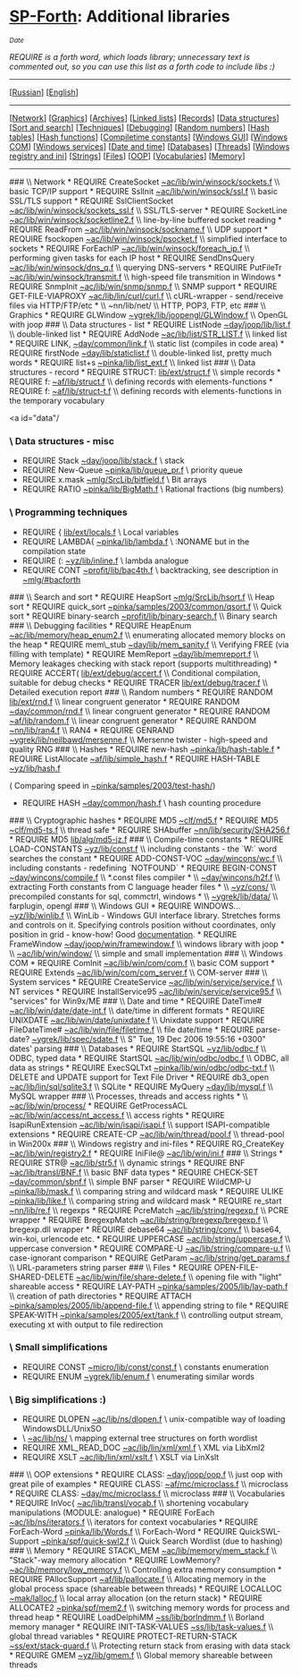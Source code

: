 [SP-Forth](readme.en.html): Additional libraries
================================================

<title>SP-Forth: additional libraries</title>

<small>$Date$</small>

<!-- Translation is in sync with devel.ru.md rev. 1.7 -->

*REQUIRE is a forth word, which loads library; unnecessary text is commented out, so you can use this list as a forth code to include libs :)*

----

[[Russian](devel.ru.html)] [[English](devel.en.html)]

----

[[Network](#net)] [[Graphics](#graph)] [[Archives](#arc)] [[Linked lists](#list)] [[Records](#record)] [[Data structures](#data)] [[Sort and search](#sort-n-search)] [[Techniques](#techniques)] [[Debugging](#debug)] [[Random numbers](#random)] [[Hash tables](#hash)] [[Hash functions](#hash-func)] [[Compiletime constants](#compiletime-const)] [[Windows GUI](#WinGUI)] [[Windows COM](#WinCOM)] [[Windows services](#services)] [[Date and time](#datetime)] [[Databases](#db)] [[Threads](#threads)] [[Windows registry and ini](#ini-registry)] [[Strings](#str)] [[Files](#files)] [[OOP](#oop)] [[Vocabularies](#vocs)] [[Memory](#mem)] 

----

<a id="net"/>
### \\ Network
* REQUIRE CreateSocket <a
href='../devel/~ac/lib/win/winsock/sockets.f'>~ac/lib/win/winsock/sockets.f</a> \\ basic TCP/IP support
* REQUIRE SslInit <a href='../devel/~ac/lib/win/winsock/ssl.f'>~ac/lib/win/winsock/ssl.f</a> \\ basic SSL/TLS support
* REQUIRE SslClientSocket <a href='../devel/~ac/lib/win/winsock/sockets_ssl.f'>~ac/lib/win/winsock/sockets_ssl.f</a> \\ SSL/TLS-server 
* REQUIRE SocketLine <a href='../devel/~ac/lib/win/winsock/socketline2.f'>~ac/lib/win/winsock/socketline2.f</a> \\ line-by-line buffered socket reading
* REQUIRE ReadFrom <a href='../devel/~ac/lib/win/winsock/sockname.f'>~ac/lib/win/winsock/sockname.f</a> \\ UDP support
* REQUIRE fsockopen <a href='../devel/~ac/lib/win/winsock/psocket.f'>~ac/lib/win/winsock/psocket.f</a> \\ simplified interface to sockets
* REQUIRE ForEachIP <a href='../devel/~ac/lib/win/winsock/foreach_ip.f'>~ac/lib/win/winsock/foreach_ip.f</a> \\ performing given tasks for each IP host
* REQUIRE SendDnsQuery <a
href='../devel/~ac/lib/win/winsock/dns_q.f'>~ac/lib/win/winsock/dns_q.f</a> \\ querying DNS-servers 
* REQUIRE PutFileTr <a href='../devel/~ac/lib/win/winsock/transmit.f'>~ac/lib/win/winsock/transmit.f</a> \\ high-speed file transmition in Windows 
* REQUIRE SnmpInit <a
href='../devel/~ac/lib/win/snmp/snmp.f'>~ac/lib/win/snmp/snmp.f</a> \\ SNMP support
* REQUIRE GET-FILE-VIAPROXY <a href='../devel/~ac/lib/lin/curl/curl.f'>~ac/lib/lin/curl/curl.f</a> \\ cURL-wrapper - send/receive files via HTTP/FTP/etc
* \\ ~nn/lib/net/ \\ HTTP, POP3, FTP, etc 

<a id="graph"/>
### \\ Graphics
* REQUIRE GLWindow <a href='../devel/~ygrek/lib/joopengl/GLWindow.f'>~ygrek/lib/joopengl/GLWindow.f</a> \\ OpenGL with joop 

<a id="list"/>
### \\ Data structures - list 
* REQUIRE ListNode <a href='../devel/~day/joop/lib/list.f'>~day/joop/lib/list.f</a> \\ double-linked list 
* REQUIRE AddNode <a href='../devel/~ac/lib/list/STR_LIST.f'>~ac/lib/list/STR_LIST.f</a> \\ linked list 
* REQUIRE LINK, <a href='../devel/~day/common/link.f'>~day/common/link.f</a> \\ static list (compiles in code area) 
* REQUIRE firstNode <a href='../devel/~day/lib/staticlist.f'>~day/lib/staticlist.f</a> \\ double-linked list, pretty much words 
* REQUIRE list+s <a href='../devel/~pinka/lib/list_ext.f'>~pinka/lib/list_ext.f</a> \\ linked list 

<a id="record"/>
### \\ Data structures - record
* REQUIRE STRUCT: <a href='../lib/ext/struct.f'>lib/ext/struct.f</a> \\ simple records 
* REQUIRE f: <a href='../devel/~af/lib/struct.f'>~af/lib/struct.f</a> \\ defining records with elements-functions 
* REQUIRE f: <a href='../devel/~af/lib/struct-t.f'>~af/lib/struct-t.f</a> \\ defining records with elements-functions in the temporary vocabulary

<a id="data"/
### \\ Data structures - misc
* REQUIRE Stack <a href='../devel/~day/joop/lib/stack.f'>~day/joop/lib/stack.f</a> \\ stack
* REQUIRE New-Queue <a href='../devel/~pinka/lib/queue_pr.f'>~pinka/lib/queue_pr.f</a> \\ priority queue
* REQUIRE x.mask <a href='../devel/~mlg/SrcLib/bitfield.f'>~mlg/SrcLib/bitfield.f</a> \\ Bit arrays
* REQUIRE RATIO <a href='../devel/~pinka/lib/BigMath.f'>~pinka/lib/BigMath.f</a> \\ Rational fractions (big numbers)

### \\ Programming techniques 
* REQUIRE { <a href='../lib/ext/locals.f'>lib/ext/locals.f</a> \\ Local variables
* REQUIRE LAMBDA{ <a href='../devel/~pinka/lib/lambda.f'>~pinka/lib/lambda.f</a> \\ :NONAME but in the compilation state
* REQUIRE (: <a href='../devel/~yz/lib/inline.f'>~yz/lib/inline.f</a> \\ lambda analogue
* REQUIRE CONT <a href='../devel/~profit/lib/bac4th.f'>~profit/lib/bac4th.f</a> \\ backtracking, see description in <a href='../devel/~mlg/index.html#bacforth'>~mlg/#bacforth</a> 

<a id="sort-n-search"/>
### \\ Search and sort
* REQUIRE HeapSort <a href='../devel/~mlg/SrcLib/hsort.f'>~mlg/SrcLib/hsort.f</a>  \\ Heap sort
* REQUIRE quick_sort <a href='../devel/~pinka/samples/2003/common/qsort.f'>~pinka/samples/2003/common/qsort.f</a> \\ Quick sort
* REQUIRE binary-search <a href='../devel/~profit/lib/binary-search.f'>~profit/lib/binary-search.f</a> \\ Binary search

<a id="debug"/>
### \\ Debugging facilities
* REQUIRE HeapEnum <a href='../devel/~ac/lib/memory/heap_enum2.f'>~ac/lib/memory/heap_enum2.f</a> \\ enumerating allocated memory blocks on the heap
* REQUIRE mem\_stub <a href='../devel/~day/lib/mem_sanity.f'>~day/lib/mem_sanity.f</a> \\ Verifying FREE (via filling with template) 
* REQUIRE MemReport <a href='../devel/~day/lib/memreport.f'>~day/lib/memreport.f</a> \\  Memory leakages checking with stack report (supports multithreading) 
* REQUIRE ACCERT( <a href='../lib/ext/debug/accert.f'>lib/ext/debug/accert.f</a> \\ Conditional compilation, suitable for debug checks
* REQUIRE TRACER <a href='../lib/ext/debug/tracer.f'>lib/ext/debug/tracer.f</a> \\ Detailed execution report

<a id="random"/>
### \\ Random numbers 
* REQUIRE RANDOM <a href='../lib/ext/rnd.f'>lib/ext/rnd.f</a> \\ linear congruent generator
* REQUIRE RANDOM <a href='../devel/~day/common/rnd.f'>~day/common/rnd.f</a> \\ linear congruent generator 
* REQUIRE RANDOM <a href='../devel/~af/lib/random.f'>~af/lib/random.f</a> \\ linear congruent generator
* REQUIRE RANDOM <a href='../devel/~nn/lib/ran4.f'>~nn/lib/ran4.f</a> \\ RAN4 
* REQUIRE GENRAND <a href='../devel/~ygrek/lib/neilbawd/mersenne.f'>~ygrek/lib/neilbawd/mersenne.f</a> \\ Mersenne twister - high-speed and quality RNG

<a id="hash"/>
### \\ Hashes
* REQUIRE new-hash <a href='../devel/~pinka/lib/hash-table.f'>~pinka/lib/hash-table.f</a> 
* REQUIRE ListAllocate <a href='../devel/~af/lib/simple_hash.f'>~af/lib/simple_hash.f</a> 
* REQUIRE HASH-TABLE <a href='../devel/~yz/lib/hash.f'>~yz/lib/hash.f</a> 

( Comparing speed in <a href='../devel/~pinka/samples/2003/test-hash/'>~pinka/samples/2003/test-hash/</a>)

* REQUIRE HASH <a href='../devel/~day/common/hash.f'>~day/common/hash.f</a> \\ hash counting procedure

<a id="hash-func"/>
### \\ Cryptographic hashes
* REQUIRE MD5 <a href='../devel/~clf/md5.f'>~clf/md5.f</a> 
* REQUIRE MD5 <a href='../devel/~clf/md5-ts.f'>~clf/md5-ts.f</a> \\ thread safe 
* REQUIRE SHAbuffer <a href='../devel/~nn/lib/security/SHA256.f'>~nn/lib/security/SHA256.f</a> 
* REQUIRE MD5 <a href='../lib/alg/md5-jz.f'>lib/alg/md5-jz.f</a> 

<a id="compiletime-const"/>
### \\ Compile-time constants
* REQUIRE LOAD-CONSTANTS <a href='../devel/~yz/lib/const.f'>~yz/lib/const.f</a> \\ including constants - the `W:` word searches the constant
* REQUIRE ADD-CONST-VOC <a href='../devel/~day/wincons/wc.f'>~day/wincons/wc.f</a> \\ including constants - redefining `NOTFOUND`
* REQUIRE BEGIN-CONST <a href='../devel/~day/wincons/compile.f'>~day/wincons/compile.f</a> \\ *.const files compiler
* \\ <a href='../devel/~day/wincons/h2f.f'>~day/wincons/h2f.f</a> \\ extracting Forth constants from C language header files
* \\ <a href='../devel/~yz/cons/'>~yz/cons/</a> \\ precompiled constants for sql, commctrl, windows 
* \\ <a href='../devel/~ygrek/lib/data/'>~ygrek/lib/data/</a> \\ farplugin, opengl 

<a id="WinGUI"/>
### \\ Windows GUI 
* REQUIRE WINDOWS... <a href='../devel/~yz/lib/winlib.f'>~yz/lib/winlib.f</a> \\ WinLib - Windows GUI interface library. Stretches forms and controls on it. Specifying controls position without coordinates, only position in grid - know-how! Good <a href='http://www.forth.org.ru/~yz/winlib.html'>documentation</a>. 
* REQUIRE FrameWindow <a href='../devel/~day/joop/win/'>~day/joop/win/framewindow.f</a> \\ windows library with joop 
* \\ <a href='../devel/~ac/lib/win/window/'>~ac/lib/win/window/</a> \\ simple and small implementation

<a id="WinCOM"/>
### \\ Windows COM 
* REQUIRE ComInit <a href='../devel/~ac/lib/win/com/com.f'>~ac/lib/win/com/com.f</a> \\ basic COM support
* REQUIRE Extends <a href='../devel/~ac/lib/win/com/com_server.f'>~ac/lib/win/com/com_server.f</a> \\ COM-server 

<a id="services"/>
### \\ System services
* REQUIRE CreateService <a href='../devel/~ac/lib/win/service/service.f'>~ac/lib/win/service/service.f</a> \\ NT services
* REQUIRE InstallService95 <a href='../devel/~ac/lib/win/service/service95.f'>~ac/lib/win/service/service95.f</a> \\ "services" for Win9x/ME 

<a id="datetime"/>
### \\ Date and time
* REQUIRE DateTime# <a href='../devel/~ac/lib/win/date/date-int.f'>~ac/lib/win/date/date-int.f</a> \\ date/time in different formats
* REQUIRE UNIXDATE <a href='../devel/~ac/lib/win/date/unixdate.f'>~ac/lib/win/date/unixdate.f</a> \\ Unixdate support
* REQUIRE FileDateTime# <a href='../devel/~ac/lib/win/file/filetime.f'>~ac/lib/win/file/filetime.f</a> \\ file date/time 
* REQUIRE parse-date? <a href='../devel/~ygrek/lib/spec/sdate.f'>~ygrek/lib/spec/sdate.f</a> \\ S" Tue, 19 Dec 2006 19:55:16 +0300" dates' parsing

<a id="db"/>
### \\ Databases
* REQUIRE StartSQL <a href='../devel/~yz/lib/odbc.f'>~yz/lib/odbc.f</a> \\ ODBC, typed data
* REQUIRE StartSQL <a href='../devel/~ac/lib/win/odbc/'>~ac/lib/win/odbc/odbc.f</a> \\ ODBC, all data as strings 
* REQUIRE ExecSQLTxt <a href='../devel/~pinka/lib/win/odbc/odbc-txt.f'>~pinka/lib/win/odbc/odbc-txt.f</a> \\ DELETE and UPDATE support for Text File Driver 
* REQUIRE db3_open <a href='../devel/~ac/lib/lin/sql/sqlite3.f'>~ac/lib/lin/sql/sqlite3.f</a> \\ SQLite 
* REQUIRE MyQuery <a href='../devel/~day/lib/mysql.f'>~day/lib/mysql.f</a> \\ MySQL wrapper 

<a id="threads"/>
### \\ Processes, threads and access rights
* \\ <a href='../devel/~ac/lib/win/process/'>~ac/lib/win/process/</a> 
* REQUIRE GetProcessACL <a href='../devel/~ac/lib/win/access/nt_access.f'>~ac/lib/win/access/nt_access.f</a> \\ access rights
* REQUIRE IsapiRunExtension <a href='../devel/~ac/lib/win/isapi/isapi.f'>~ac/lib/win/isapi/isapi.f</a> \\ support ISAPI-compatible extensions
* REQUIRE CREATE-CP <a href='../devel/~ac/lib/win/thread/pool.f'>~ac/lib/win/thread/pool.f</a> \\ thread-pool in Win200x 

<a id="ini-registry"/>
### \\ Windows registry and ini-files 
* REQUIRE RG_CreateKey <a href='../devel/~ac/lib/win/registry2.f'>~ac/lib/win/registry2.f</a> 
* REQUIRE IniFile@ <a href='../devel/~ac/lib/win/ini.f'>~ac/lib/win/ini.f</a> 

<a id="str"/>
### \\ Strings
* REQUIRE STR@ <a href='../devel/~ac/lib/str5.f'>~ac/lib/str5.f</a> \\ dynamic strings
* REQUIRE BNF <a href='../devel/~ac/lib/transl/BNF.f'>~ac/lib/transl/BNF.f</a> \\ basic BNF data types
* REQUIRE CHECK-SET <a href='../devel/~day/common/sbnf.f'>~day/common/sbnf.f</a> \\ simple BNF parser
* REQUIRE WildCMP-U <a href='../devel/~pinka/lib/mask.f'>~pinka/lib/mask.f</a> \\ comparing string and wildcard mask
* REQUIRE ULIKE <a href='../devel/~pinka/lib/like.f'>~pinka/lib/like.f</a> \\ comparing string and wildcard mask
* REQUIRE re_start <a href='../devel/~nn/lib/re.f'>~nn/lib/re.f</a> \\ regexps 
* REQUIRE PcreMatch <a href='../devel/~ac/lib/string/regexp.f'>~ac/lib/string/regexp.f</a> \\ PCRE wrapper 
* REQUIRE BregexpMatch <a href='../devel/~ac/lib/string/bregexp/bregexp.f'>~ac/lib/string/bregexp/bregexp.f</a> \\ bregexp.dll wrapper 
* REQUIRE debase64 <a href='../devel/~ac/lib/string/conv.f'>~ac/lib/string/conv.f</a> \\ base64, win-koi, urlencode etc. 
* REQUIRE UPPERCASE <a href='../devel/~ac/lib/string/uppercase.f'>~ac/lib/string/uppercase.f</a> \\ uppercase conversion
* REQUIRE COMPARE-U <a href='../devel/~ac/lib/string/compare-u.f'>~ac/lib/string/compare-u.f</a> \\ case-ignorant comparison
* REQUIRE GetParam <a href='../devel/~ac/lib/string/get_params.f'>~ac/lib/string/get_params.f</a> \\ URL-parameters string parser

<a id="files"/>
### \\ Files
* REQUIRE OPEN-FILE-SHARED-DELETE <a href='../devel/~ac/lib/win/file/share-delete.f'>~ac/lib/win/file/share-delete.f</a> \\ opening file with "light" shareable access
* REQUIRE LAY-PATH <a href='../devel/~pinka/samples/2005/lib/lay-path.f'>~pinka/samples/2005/lib/lay-path.f</a> \\ creation of path directories
* REQUIRE ATTACH <a href='../devel/~pinka/samples/2005/lib/append-file.f'>~pinka/samples/2005/lib/append-file.f</a> \\ appending string to file
* REQUIRE SPEAK-WITH <a href='../devel/~pinka/samples/2005/ext/tank.f'>~pinka/samples/2005/ext/tank.f</a> \\ controlling output stream, executing xt with output to file redirection 

### \\ Small simplifications
* REQUIRE CONST <a href='../devel/~micro/lib/const/const.f'>~micro/lib/const/const.f</a> \\ constants enumeration
* REQUIRE ENUM <a href='../devel/~ygrek/lib/enum.f'>~ygrek/lib/enum.f</a> \\ enumerating similar words

### \\ Big simplifications :) 
* REQUIRE DLOPEN <a href='../devel/~ac/lib/ns/dlopen.f'>~ac/lib/ns/dlopen.f</a> \\ unix-compatible way of loading WindowsDLL/UnixSO 
* \\ <a href='../devel/~ac/lib/ns/'>~ac/lib/ns/</a> \\ mapping external tree structures on forth wordlist
* REQUIRE XML\_READ\_DOC <a href='../devel/~ac/lib/lin/xml/xml.f'>~ac/lib/lin/xml/xml.f</a> \\ XML via LibXml2 
* REQUIRE XSLT <a href='../devel/~ac/lib/lin/xml/xslt.f'>~ac/lib/lin/xml/xslt.f</a> \\ XSLT via LinXslt 

<a id="oop"/>
### \\ OOP extensions
* REQUIRE CLASS: <a href='../devel/~day/joop/oop.f'>~day/joop/oop.f</a> \\ just oop with great pile of examples
* REQUIRE CLASS: <a href='../devel/~af/mc/microclass.f'>~af/mc/microclass.f</a> \\ microclass 
* REQUIRE CLASS: <a href='../devel/~day/mc/microclass.f'>~day/mc/microclass.f</a> \\ microclass 

<a id="vocs"/>
### \\ Vocabularies
* REQUIRE InVoc{ <a href='../devel/~ac/lib/transl/vocab.f'>~ac/lib/transl/vocab.f</a> \\ shortening vocabulary manipulations (MODULE: analogue) 
* REQUIRE ForEach <a href='../devel/~ac/lib/ns/iterators.f'>~ac/lib/ns/iterators.f</a> \\ iterators for context vocabularies
* REQUIRE ForEach-Word <a href='../devel/~pinka/lib/Words.f'>~pinka/lib/Words.f</a> \\ ForEach-Word 
* REQUIRE QuickSWL-Support <a href='../devel/~pinka/spf/quick-swl2.f'>~pinka/spf/quick-swl2.f</a> \\ Quick Search Wordlist (due to hashing) 

<a id="mem"/>
### \\ Memory
* REQUIRE STACK\_MEM <a href='../devel/~ac/lib/memory/mem_stack.f'>~ac/lib/memory/mem_stack.f</a> \\ "Stack"-way memory allocation
* REQUIRE LowMemory? <a href='../devel/~ac/lib/memory/low_memory.f'>~ac/lib/memory/low_memory.f</a> \\ Controlling extra memory consumption
* REQUIRE PAllocSupport <a href='../devel/~af/lib/pallocate.f'>~af/lib/pallocate.f</a> \\ Allocating memory in the global process space (shareable between threads) 
* REQUIRE LOCALLOC <a href='../devel/~mak/lalloc.f'>~mak/lalloc.f</a> \\ local array allocation (on the return stack) 
* REQUIRE ALLOCATE2 <a href='../devel/~pinka/spf/mem2.f'>~pinka/spf/mem2.f</a> \\ switching memory words for process and thread heap
* REQUIRE LoadDelphiMM <a href='../devel/~ss/lib/borlndmm.f'>~ss/lib/borlndmm.f</a> \\ Borland memory manager
* REQUIRE INIT-TASK-VALUES <a href='../devel/~ss/lib/task-values.f'>~ss/lib/task-values.f</a> \\ global thread variables 
* REQUIRE PROTECT-RETURN-STACK <a href='../devel/~ss/ext/stack-quard.f'>~ss/ext/stack-quard.f</a> \\ Protecting return stack from erasing with data stack
* REQUIRE GMEM <a href='../devel/~yz/lib/gmem.f'>~yz/lib/gmem.f</a> \\ Global memory shareable between threads